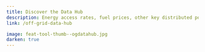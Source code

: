 ```yaml
---
title: Discover the Data Hub
description: Energy access rates, fuel prices, other key distributed power data
link: /off-grid-data-hub

image: feat-tool-thumb--ogdatahub.jpg
darken: true
---
```

